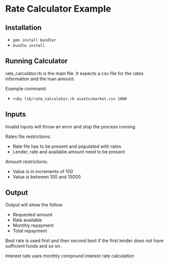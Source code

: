 # Rate Calculator Example

## Installation

- `gem install bundler`
- `bundle install`

## Running Calculator

rate_calculator.rb is the main file. It expects a csv file for the rates information and the loan amount.

Example command:
- `ruby lib/rate_calculator.rb assets/market.csv 1000`

## Inputs

Invalid inputs will throw an error and stop the process running

Rates file restrictions:
* Rate file has to be present and populated with rates
* Lender, rate and available amount need to be present

Amount restrictions:
* Value is in increments of 100
* Value is between 100 and 15000

## Output

Output will show the follow:
* Requested amount
* Rate available
* Monthly repayment
* Total repayment

Best rate is used first and then second best if the first lender does not have sufficient funds and so on.

Interest rate uses monthly compound interest rate calculation